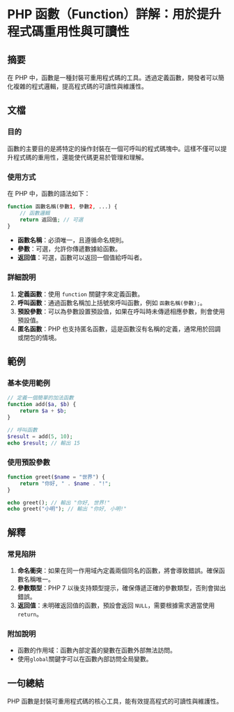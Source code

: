 <!--
Meta Description: # PHP 函數（Function）詳解：用於提升程式碼重用性與可讀性 ## 摘要 在 PHP 中，函數是一種封裝可重用程式碼的工具。透過定義函數，開發者可以簡化複雜的程式邏輯，提高程式碼的可讀性與維護性。 ## 文檔 ### 目的 函數的主要目的是將特定的操作封裝在一個可呼叫的程式碼塊中。這樣不僅...
Meta Keywords: php, function, return, 函數名稱, 返回值
-->

# PHP 函數（Function）詳解：用於提升程式碼重用性與可讀性

## 摘要
在 PHP 中，函數是一種封裝可重用程式碼的工具。透過定義函數，開發者可以簡化複雜的程式邏輯，提高程式碼的可讀性與維護性。

## 文檔
### 目的
函數的主要目的是將特定的操作封裝在一個可呼叫的程式碼塊中。這樣不僅可以提升程式碼的重用性，還能使代碼更易於管理和理解。

### 使用方式
在 PHP 中，函數的語法如下：

```php
function 函數名稱(參數1, 參數2, ...) {
    // 函數邏輯
    return 返回值; // 可選
}
```

- **函數名稱**：必須唯一，且遵循命名規則。
- **參數**：可選，允許你傳遞數據給函數。
- **返回值**：可選，函數可以返回一個值給呼叫者。

### 詳細說明
1. **定義函數**：使用 `function` 關鍵字來定義函數。
2. **呼叫函數**：通過函數名稱加上括號來呼叫函數，例如 `函數名稱(參數);`。
3. **預設參數**：可以為參數設置預設值，如果在呼叫時未傳遞相應參數，則會使用預設值。
4. **匿名函數**：PHP 也支持匿名函數，這是函數沒有名稱的定義，通常用於回調或閉包的情境。

## 範例
### 基本使用範例

```php
// 定義一個簡單的加法函數
function add($a, $b) {
    return $a + $b;
}

// 呼叫函數
$result = add(5, 10);
echo $result; // 輸出 15
```

### 使用預設參數

```php
function greet($name = "世界") {
    return "你好, " . $name . "!";
}

echo greet(); // 輸出 "你好, 世界!"
echo greet("小明"); // 輸出 "你好, 小明!"
```

## 解釋
### 常見陷阱
1. **命名衝突**：如果在同一作用域內定義兩個同名的函數，將會導致錯誤。確保函數名稱唯一。
2. **參數類型**：PHP 7 以後支持類型提示，確保傳遞正確的參數類型，否則會拋出錯誤。
3. **返回值**：未明確返回值的函數，預設會返回 `NULL`，需要根據需求適當使用 `return`。

### 附加說明
- 函數的作用域：函數內部定義的變數在函數外部無法訪問。
- 使用`global`關鍵字可以在函數內部訪問全局變數。
  
## 一句總結
PHP 函數是封裝可重用程式碼的核心工具，能有效提高程式的可讀性與維護性。